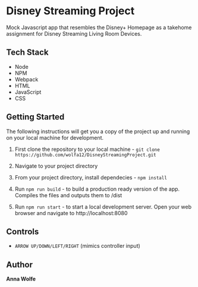 # Disney Streaming Project
Mock Javascript app that resembles the Disney+ Homepage as a takehome assignment for Disney Streaming Living Room Devices.

## Tech Stack
- Node
- NPM
- Webpack
- HTML
- JavaScript
- CSS

## Getting Started
The following instructions will get you a copy of the project up and running on your local machine for development.

1. First clone the repository to your local machine - ```git clone https://github.com/wolfa12/DisneyStreamingProject.git```

2. Navigate to your project directory 

2. From your project directory, install dependecies - `npm install` 

 3. Run `npm run build`  - to build a production ready version of the app. Compiles the files and outputs them to /dist

 4. Run `npm run start` - to start a local development server. Open your web browser and navigate to http://localhost:8080

## Controls
- `ARROW UP/DOWN/LEFT/RIGHT` (mimics controller input)

## Author
**Anna Wolfe**
